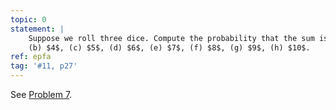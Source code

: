 ```yaml
---
topic: 0
statement: |
    Suppose we roll three dice. Compute the probability that the sum is (a) $3$,
    (b) $4$, (c) $5$, (d) $6$, (e) $7$, (f) $8$, (g) $9$, (h) $10$.
ref: epfa
tag: '#11, p27'
---
```

See [Problem 7](#prob-7).